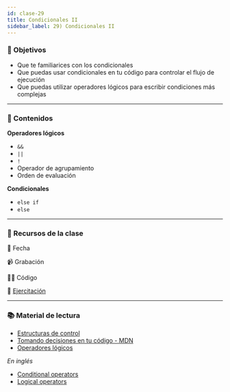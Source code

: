 ```yaml
---
id: clase-29
title: Condicionales II
sidebar_label: 29) Condicionales II
---
```


### 🏁 Objetivos

- Que te familiarices con los condicionales
- Que puedas usar condicionales en tu código para controlar el flujo de ejecución
- Que puedas utilizar operadores lógicos para escribir condiciones más complejas

---

### 📝 Contenidos

**Operadores lógicos**

- `&&`
- `||`
- `!`
- Operador de agrupamiento
- Orden de evaluación

**Condicionales**

- `else if`
- `else`

---

### 🚀 Recursos de la clase

📆 Fecha

📹 Grabación

👩‍💻 Código

💪 [Ejercitación](https://github.com/Ada-IT/ejercicios-frontend/blob/master/modulo-2/ejercicios/16-condicionales.md)

---

### 📚 Material de lectura

- [Estructuras de control](https://frontend.adaitw.org/docs/js/js04)
- [Tomando decisiones en tu código - MDN](https://developer.mozilla.org/es/docs/Learn/JavaScript/Building_blocks/conditionals)
- [Operadores lógicos](https://developer.mozilla.org/es/docs/Web/JavaScript/Referencia/Operadores/Operadores_l%C3%B3gicos)

_En inglés_

- [Conditional operators](https://javascript.info/ifelse)
- [Logical operators](https://javascript.info/logical-operators)
